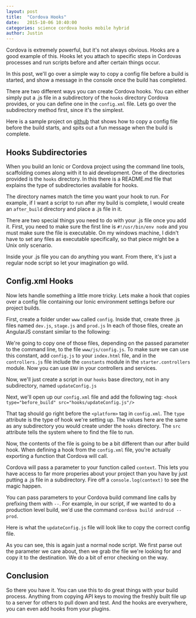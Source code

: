 ```yaml
---
layout: post
title:  "Cordova Hooks"
date:   2015-10-06 10:40:00
categories: science cordova hooks mobile hybrid
author: Justin
---
```


Cordova is extremely powerful, but it's not always obvious. Hooks are a good example of this.
Hooks let you attach to specific steps in Cordovas processes and run scripts before and after certain things occur.

In this post, we'll go over a simple way to copy a config file before a build is started, and show a message in the
console once the build has completed.

There are two different ways you can create Cordova hooks. You can either simply put a .js file in a subdirectory of
the `hooks` directory Cordova provides, or you can define one in the `config.xml` file. Lets go over the subdirectory
method first, since it's the simplest.

Here is a sample project on [github](https://github.com/ScienceVikings/CordovaHooks) that shows how to copy a config
file before the build starts, and spits out a fun message when the build is complete.

## Hooks Subdirectories

When you build an Ionic or Cordova project using the command line tools, scaffolding comes along with it to aid development.
One of the directories provided is the `hooks` directory. In this there is a README.md file that explains the type of
subdirectories available for hooks.

The directory names match the time you want your hook to run. For example, if I want a script to run after my build is complete,
I would create an `after_build` directory and place a .js file in it.

There are two special things you need to do with your .js file once you add it. First, you need to make sure the first line is
`#!/usr/bin/env node` and you must make sure the file is executable.
On my windows machine, I didn't have to set any files as
executable specifically, so that piece might be a Unix only scenario.

Inside your .js file you can do anything you want. From there, it's just a regular node script so let your imagination go wild.

## Config.xml Hooks

Now lets handle something a little more tricky. Lets make a hook that copies over a config file containing our Ionic environment
settings before our project builds.

First, create a folder under `www` called `config`. Inside that, create three .js files named `dev.js`, `stage.js` and `prod.js`
In each of those files, create an AngularJS constant similar to the following:

<script src="https://gist.github.com/jbasinger/b8e095e5648c990e52c1.js?file=constant.js"></script>

We're going to copy one of those files, depending on the passed parameter to the command line, to the file `www/js/config.js`.
To make sure we can use this constant, add `config.js` to your `index.html` file, and in the `controllers.js` file include the
`constants` module in the `starter.controllers` module. Now you can use `ENV` in your controllers and services.

Now, we'll just create a script in our `hooks` base directory, not in any subdirectory, named `updateConfig.js`

Next, we'll open up our `config.xml` file and add the following tag: `<hook type="before_build" src="hooks/updateConfig.js"/>`

That tag should go right before the `<platform>` tag in `config.xml`. The `type` attribute is the type of hook we're setting up.
The values here are the same as any subdirectory you would create under the `hooks` directory. The `src` attribute tells the
system where to find the file to run.

Now, the contents of the file is going to be a bit different than our after build hook. When defining a hook from the `config.xml` file, you're actually exporting a function that Cordova will call.

Cordova will pass a parameter to your function called `context`. This lets you have access to far more properies about your project than you have by just putting a .js file in a subdirectory. Fire off a `console.log(context)` to see the magic happen.

You can pass parameters to your Cordova build command line calls by prefixing them with `--`. For example, in our script, if we wanted to do a production level build, we'd use the command `cordova build android --prod`.

Here is what the `updateConfig.js` file will look like to copy the correct config file.

<script src="https://gist.github.com/jbasinger/b8e095e5648c990e52c1.js?file=updateConfig.js"></script>

As you can see, this is again just a normal node script. We first parse out the parameter we care about, then we grab the file we're looking for and copy it to the destination. We do a bit of error checking on the way.

## Conclusion

So there you have it. You can use this to do great things with your build process. Anything from copying API keys to moving the
freshly built file up to a server for others to pull down and test. And the hooks are everywhere, you can even add hooks from your plugins.
